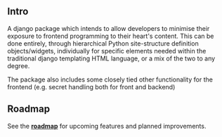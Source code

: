 ## Intro

A django package which intends to allow developers to minimise their exposure to frontend programming to their heart's content.
This can be done entirely, through hierarchical Python site-structure definition objects/widgets,
individually for specific elements needed within the traditional django templating HTML language,
or a mix of the two to any degree.

The package also includes some closely tied other functionality for the frontend (e.g. secret handling both for front and backend)

## Roadmap

See the [**roadmap**](ROADMAP.md) for upcoming features and planned improvements.
